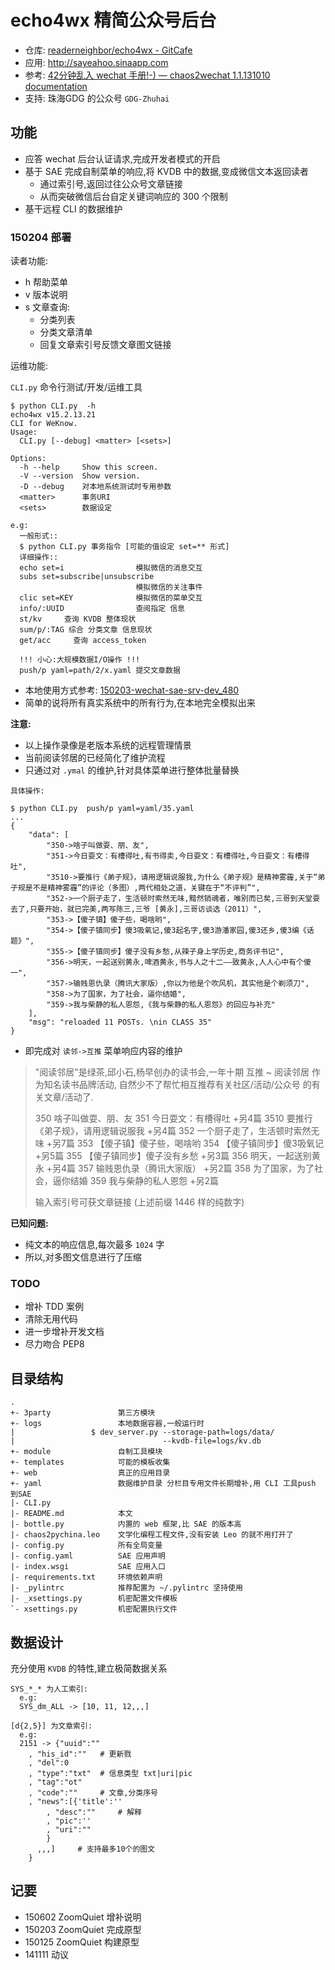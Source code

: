 # echo4wx 精简公众号后台

- 仓库: [readerneighbor/echo4wx - GitCafe](https://gitcafe.com/readerneighbor/echo4wx)
- 应用: http://sayeahoo.sinaapp.com
- 参考: [42分钟乱入 wechat 手册!-) — chaos2wechat 1.1.131010 documentation](http://chaos2.qiniudn.com/wechat/build/html/)
- 支持: 珠海GDG 的公众号 `GDG-Zhuhai`

## 功能

- 应答 wechat 后台认证请求,完成开发者模式的开启
- 基于 SAE 完成自制菜单的响应,将 KVDB 中的数据,变成微信文本返回读者
  + 通过索引号,返回过往公众号文章链接
  + 从而突破微信后台自定关键词响应的 300 个限制
- 基干远程 CLI 的数据维护

### 150204 部署

读者功能:

- h 帮助菜单
- v 版本说明
- s 文章查询:
    + 分类列表
    + 分类文章清单
    + 回复文章索引号反馈文章图文链接

运维功能:

`CLI.py` 命令行测试/开发/运维工具


    $ python CLI.py  -h
    echo4wx v15.2.13.21
    CLI for WeKnow.
    Usage:
      CLI.py [--debug] <matter> [<sets>]

    Options:
      -h --help     Show this screen.
      -V --version  Show version.
      -D --debug    对本地系统测试时专用参数
      <matter>      事务URI
      <sets>        数据设定

    e.g:
      一般形式::
      $ python CLI.py 事务指令 [可能的值设定 set=** 形式]
      详细操作::
      echo set=i                模拟微信的消息交互
      subs set=subscribe|unsubscribe
                                模拟微信的关注事件
      clic set=KEY              模拟微信的菜单交互
      info/:UUID                查阅指定 信息
      st/kv     查询 KVDB 整体现状
      sum/p/:TAG 综合 分类文章 信息现状
      get/acc     查询 access_token

      !!! 小心:大规模数据I/O操作 !!!
      push/p yaml=path/2/x.yaml 提交文章数据


- 本地使用方式参考: [150203-wechat-sae-srv-dev_480](http://v.youku.com/v_show/id_XODg1NzMyNjQw.html)
- 简单的说将所有真实系统中的所有行为,在本地完全模拟出来

**注意:**

- 以上操作录像是老版本系统的远程管理情景
- 当前阅读邻居的已经简化了维护流程
- 只通过对 `.ymal` 的维护,针对具体菜单进行整体批量替换


`具体操作:`

    $ python CLI.py  push/p yaml=yaml/35.yaml
    ...
    {
        "data": [
            "350->啥子叫做耍、朋、友",
            "351->今日耍文：有槽得吐,有书得卖,今日耍文：有槽得吐,今日耍文：有槽得吐",
            "3510->要推行《弟子规》，请用逻辑说服我,为什么《弟子规》是精神雾霾,关于“弟子规是不是精神雾霾”的评论（多图）,两代相处之道，关键在于“不评判”",
            "352->一个厨子走了，生活顿时索然无味,黯然销魂者，唯别而已矣,三哥到天堂耍去了,只要开始，就已完美,两写陈三,三爷 [黄永],三哥访谈选（2011）",
            "353->【傻子镇】傻子些，喝啥哟",
            "354->【傻子镇同步】傻3吸氧记,傻3起名字,傻3游潘家园,傻3还乡,傻3编《话题》",
            "355->【傻子镇同步】傻子没有乡愁,从辣子身上学历史,商务评书记",
            "356->明天，一起送别黄永,啤酒黄永,书与人之十二——致黄永,人人心中有个傻一",
            "357->输贱恩仇录（腾讯大家版）,你以为他是个吹风机，其实他是个剃须刀",
            "358->为了国家，为了社会，逼你结婚",
            "359->我与柴静的私人恩怨,《我与柴静的私人恩怨》的回应与补充"
        ],
        "msg": "reloaded 11 POSTs. \nin CLASS 35"
    }


- 即完成对 `读邻->互推` 菜单响应内容的维护


>"阅读邻居"是绿茶,邱小石,杨早创办的读书会,一年十期 
>        互推 ~ 
>            阅读邻居 作为知名读书品牌活动, 自然少不了帮忙相互推荐有关社区/活动/公众号 的有关文章/活动了.
>             
> 350 啥子叫做耍、朋、友
> 351 今日耍文：有槽得吐 +另4篇
> 3510 要推行《弟子规》，请用逻辑说服我 +另4篇
> 352 一个厨子走了，生活顿时索然无味 +另7篇
> 353 【傻子镇】傻子些，喝啥哟
> 354 【傻子镇同步】傻3吸氧记 +另5篇
> 355 【傻子镇同步】傻子没有乡愁 +另3篇
> 356 明天，一起送别黄永 +另4篇
> 357 输贱恩仇录（腾讯大家版） +另2篇
> 358 为了国家，为了社会，逼你结婚
> 359 我与柴静的私人恩怨 +另2篇
> 
> 
> 输入索引号可获文章链接
> (上述前缀 1446 样的纯数字)


**已知问题:**

- 纯文本的响应信息,每次最多 `1024` 字
- 所以,对多图文信息进行了压缩


### TODO

- 增补 TDD 案例
- 清除无用代码
- 进一步增补开发文档
- 尽力吻合 PEP8

## 目录结构

```
.
+- 3party               第三方模块
+- logs                 本地数据容器,一般运行时
|                 $ dev_server.py --storage-path=logs/data/ 
|                                 --kvdb-file=logs/kv.db
+- module               自制工具模块
+- templates            可能的模板收集
+- web                  真正的应用目录
+- yaml                 数据维护目录 分栏目专用文件长期增补,用 CLI 工具push 到SAE
|- CLI.py               
|- README.md            本文
|- bottle.py            内置的 web 框架,比 SAE 的版本高
|- chaos2pychina.leo    文学化编程工程文件,没有安装 Leo 的就不用打开了
|- config.py            所有全局变量
|- config.yaml          SAE 应用声明
|- index.wsgi           SAE 应用入口
|- requirements.txt     环境依赖声明
|- _pylintrc            推荐配置为 ~/.pylintrc 坚持使用
|- _xsettings.py        机密配置文件模板
`- xsettings.py         机密配置执行文件

```

## 数据设计

充分使用 `KVDB` 的特性,建立极简数据关系

```
SYS_*_* 为人工索引:
  e.g:
  SYS_dm_ALL -> [10, 11, 12,,,]

[d{2,5}] 为文章索引:
  e.g:
  2151 -> {"uuid":""
    , "his_id":""   # 更新戮
    , "del":0
    , "type":"txt"  # 信息类型 txt|uri|pic
    , "tag":"ot"
    , "code":""     # 文章,分类序号
    , "news":[{'title':''
        , "desc":""     # 解释
        , "pic":''
        , "uri":""
        }
      ,,,]     # 支持最多10个的图文
    }

```

## 记要

- 150602 ZoomQuiet 增补说明
- 150203 ZoomQuiet 完成原型
- 150125 ZoomQuiet 构建原型
- 141111 动议
